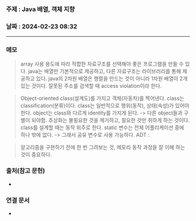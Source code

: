 ### 주제 :  Java 배열, 객체 지향

### 날짜 : 2024-02-23 08:32
----
### 메모
> array
> 사용 용도에 따라 적합한 자료구조를 선택해야 좋은 프로그램을 만들 수 있다.
> java는 배열만 기본적으로 제공하고, 다른 자료구조는 라이브러리를 통해 제공하고 있다.
> java의 2차원 배열은 행렬을 만드는 것이 아니라 1차원 배열이 2개 있는 것이다.
> 잘못된 주소를 검색할 때 access violation이라 한다.

>Object-oriented
>class(설계도)를 가지고 객체(자동차)를 찍어낸다.
>class는 classification(분류)이다.
>class는 일반적으로 행위(동작), 상태(속성)가 있어야 한다.
>object는 class와 다르게 identity를 가지게 된다.  -> 다른 object들과 구별이 되야함.
>추상화는 불필요한 것을 제거하고, 필요한 것만 취하게 하는 것이다.
> class를 설계할 때는 동작 위주로 한다.
> static 변수는 전체 어플리케이션 중에 하나 밖에 없다. -> 그래서 공유 변수로 사용 가능하다.
> ADT : 

> 알고리즘을 구현하기 전에 한 번 그려보는 것, 메모리 동작 과정을 잘 이해 하는 것이 중요하다.

### 출처(참고 문헌)
-

### 연결 문서
-
